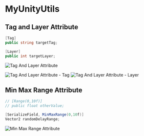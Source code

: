 # MyUnityUtils

## Tag and Layer Attribute
```csharp
[Tag]
public string targetTag;

[Layer]
public int targetLayer;
```

![Tag And Layer Attribute](http://uranuno.github.io/MyUnityUtils/tagandlayer.png)

![Tag And Layer Attribute - Tag](http://uranuno.github.io/MyUnityUtils/tagandlayer-tag.png)
![Tag And Layer Attribute - Layer](http://uranuno.github.io/MyUnityUtils/tagandlayer-layer.png)


## Min Max Range Attribute
```csharp
// [Range(0,10f)]
// public float otherValue;

[SerializeField, MinMaxRange(0,10f)]
Vector2 randomDelayRange;
```

![Min Max Range Attribute](http://uranuno.github.io/MyUnityUtils/minmaxrange.gif)
